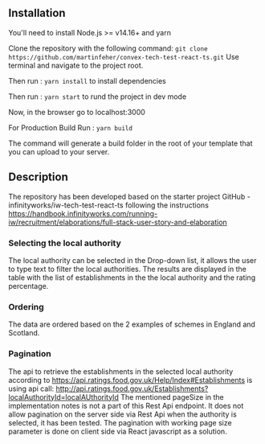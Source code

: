 ## Installation

You'll need to install Node.js >= v14.16+ and yarn

Clone the repository with the following command: `git clone https://github.com/martinfeher/convex-tech-test-react-ts.git` 
Use terminal and navigate to the project root.

Then run : `yarn install` to install dependencies

Then run : `yarn start` to rund the project in dev mode

Now, in the browser go to localhost:3000

For Production Build Run : `yarn build`

The command will generate a build folder in the root of your template that you can upload to your server.

## Description
The repository has been developed based on the starter project GitHub - infinityworks/iw-tech-test-react-ts following the instructions https://handbook.infinityworks.com/running-iw/recruitment/elaborations/full-stack-user-story-and-elaboration 

### Selecting the local authority
The local authority can be selected in the Drop-down list, it allows the user to type text to filter the local authorities.
The results are displayed in the table with the list of establishments in the the local authority and the rating percentage.

### Ordering
The data are ordered based on the 2 examples of schemes in England and Scotland.

### Pagination
The api to retrieve the establishments in the selected local authority according to https://api.ratings.food.gov.uk/Help/Index#Establishments  is using api call: http://api.ratings.food.gov.uk/Establishments?localAuthorityId=localAUthorityId
The mentioned pageSize in the implementation notes is not a part of this Rest Api endpoint.
It does not allow pagination on the server side via Rest Api when the authority is selected, it has been tested.
The pagination with working page size parameter is done on client side via React javascript as a solution.